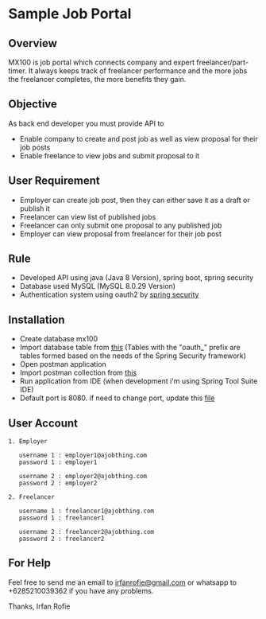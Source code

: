 # Sample Job Portal



## Overview

MX100 is job portal which connects company and expert freelancer/part-timer. It always keeps
track of freelancer performance and the more jobs the freelancer completes, the more
benefits they gain.

## Objective

As back end developer you must provide API to
- Enable company to create and post job as well as view proposal for their job posts
- Enable freelance to view jobs and submit proposal to it

## User Requirement
- Employer can create job post, then they can either save it as a draft or publish it
- Freelancer can view list of published jobs
- Freelancer can only submit one proposal to any published job
- Employer can view proposal from freelancer for their job post

## Rule
- Developed API using java (Java 8 Version), spring boot, spring security
- Database used MySQL (MySQL 8.0.29 Version)
- Authentication system using oauth2 by [spring security](https://docs.spring.io/spring-security/reference/servlet/oauth2/index.html)

## Installation

- Create database mx100
- Import database table from [this](https://gitlab.com/irfanrofie/mx100-service/-/blob/main/mx100.sql) (Tables with the "oauth_" prefix are tables formed based on the needs of the Spring Security framework)
- Open postman application
- Import postman collection from [this](https://gitlab.com/irfanrofie/mx100-service/-/blob/main/MX100.postman_collection.json)
- Run application from IDE (when development i'm using Spring Tool Suite IDE)
- Default port is 8080. if need to change port, update this [file](https://gitlab.com/irfanrofie/mx100-service/-/blob/main/src/main/resources/application.properties) 


## User Account
```
1. Employer

   username 1 : employer1@ajobthing.com
   password 1 : employer1

   username 2 : employer2@ajobthing.com
   password 2 : employer2

2. Freelancer

   username 1 : freelancer1@ajobthing.com
   password 1 : freelancer1

   username 2 : freelancer2@ajobthing.com
   password 2 : freelancer2

```

## For Help
Feel free to send me an email to irfanrofie@gmail.com or whatsapp to +6285210039362 if you have any problems.

Thanks, 
Irfan Rofie
